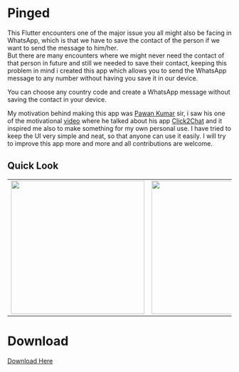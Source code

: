 # Pinged

This Flutter encounters one of the major issue you all might also be facing in WhatsApp, which is that we have to save the contact of the person if we want to send the message to him/her.<br>
But there are many encounters where we might never need the contact of that person in future and still we needed to save their contact, keeping this problem in mind i created this app which allows you to send the WhatsApp message to any number without having you save it in our device.<br>

You can choose any country code and create a WhatsApp message without saving the contact in your device.<br>

My motivation behind making this app was <a href="https://github.com/iampawan">Pawan Kumar</a> sir, i saw his one of the motivational <a href="https://youtu.be/Py5S8Lbp63Y">video</a> where he talked about his app <a href="http://bit.ly/click2analyze">Click2Chat</a> and it inspired me also to make something for my own personal use.
I have tried to keep the UI very simple and neat, so that anyone can use it easily. I will try to improve this app more and more and all contributions are welcome.

## Quick Look 

|                                                              |               |
| ----------------------------------------------- | -------------------------- | 
<img src="https://github.com/SatYu26/Pinged/blob/main/assets/Screenshot/SS1.jpg" width="300" style="float:right">| <img src="https://github.com/SatYu26/Pinged/blob/main/assets/Screenshot/SS2.jpg" width="300" style="float:right">|

# Download

<a href="https://github.com/SatYu26/Pinged/releases/download/v1.0/Pinged.apk">Download Here</a>
